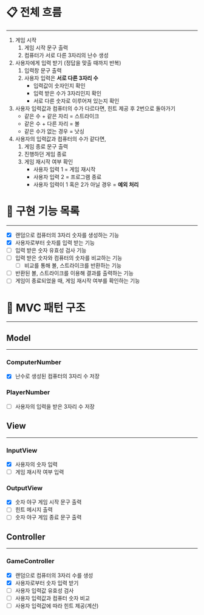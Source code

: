 # 📋 전체 흐름

---

1. 게임 시작
   1. 게임 시작 문구 출력
   2. 컴퓨터가 서로 다른 3자리의 난수 생성
2. 사용자에게 입력 받기 (정답을 맞출 때까지 반복)
   1. 입력창 문구 출력
   2. 사용자 입력은 **서로 다른 3자리 수**
      - 입력값이 숫자인지 확인
      - 입력 받은 수가 3자리인지 확인
      - 서로 다른 숫자로 이루어져 있는지 확인
3. 사용자 입력값과 컴퓨터의 수가 다르다면, 힌트 제공 후 2번으로 돌아가기
   - 같은 수 + 같은 자리 = 스트라이크
   - 같은 수 + 다른 자리 = 볼
   - 같은 수가 없는 경우 = 낫싱
4. 사용자의 입력값과 컴퓨터의 수가 같다면,
   1. 게임 종료 문구 출력
   2. 진행하던 게임 종료
   3. 게임 재시작 여부 확인
      - 사용자 입력 1 = 게임 재시작
      - 사용자 입력 2 = 프로그램 종료
      - 사용자 입력이 1 혹은 2가 아닐 경우 = **예외 처리**

# 🚀 구현 기능 목록

---

* [x] 랜덤으로 컴퓨터의 3자리 숫자를 생성하는 기능
* [x] 사용자로부터 숫자를 입력 받는 기능
* [ ] 입력 받은 숫자 유효성 검사 기능
* [ ] 입력 받은 숫자와 컴퓨터의 숫자를 비교하는 기능
  * [ ] 비교를 통해 볼, 스트라이크를 반환하는 기능
* [ ] 반환된 볼, 스트라이크를 이용해 결과를 출력하는 기능
* [ ] 게임이 종료되었을 때, 게임 재시작 여부를 확인하는 기능

# 🧬 MVC 패턴 구조

---
## Model

---

### ComputerNumber

- [x] 난수로 생성된 컴퓨터의 3자리 수 저장

### PlayerNumber

- [ ] 사용자의 입력을 받은 3자리 수 저장

## View

---

### InputView

- [x] 사용자의 숫자 입력
- [ ] 게임 재시작 여부 입력

### OutputView

- [x] 숫자 야구 게임 시작 문구 출력
- [ ] 힌트 메시지 출력
- [ ] 숫자 야구 게임 종료 문구 출력

## Controller

---

### GameController

- [x] 랜덤으로 컴퓨터의 3자리 수를 생성
- [x] 사용자로부터 숫자 입력 받기
- [ ] 사용자 입력값 유효성 검사
- [ ] 사용자 입력값과 컴퓨터 숫자 비교
- [ ] 사용자 입력값에 따라 힌트 제공(계산)

